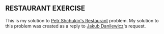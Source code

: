 RESTAURANT EXERCISE
----------------------------------------------------------------------------------------

This is my solution to [Petr Shchukin's Restaurant](https://github.com/PetrShchukin/Restaurant) problem.
My solution to this problem was created as a reply to [Jakub Danilewicz](https://www.linkedin.com/in/jakubdanilewicz)'s request.